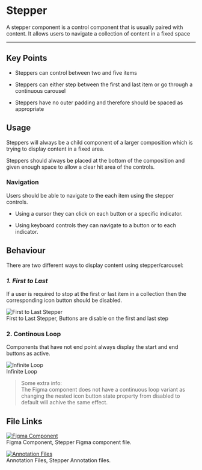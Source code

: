 
# Stepper

A stepper component is a control component that is usually paired with content. It allows users to navigate a collection of content in a fixed space

---

## Key Points

- Steppers can control between two and five items

- Steppers can either step between the first and last item or go through a continuous carousel

- Steppers have no outer padding and therefore should be spaced as appropriate

## Usage

Steppers will always be a child component of a larger composition which is trying to display content in a fixed area.

Steppers should always be placed at the bottom of the composition and given enough space to allow a clear hit area of the controls.

### Navigation

Users should be able to navigate to the each item using the stepper controls.

- Using a cursor they can click on each button or a specific indicator.

- Using keyboard controls they can navigate to a button or to each indicator.

## Behaviour

There are two different ways to display content using stepper/carousel:

### *1. First to Last*

If a user is required to stop at the first or last item in a collection then the corresponding icon button should be disabled.

  
![First to Last Stepper](https://studio-assets.supernova.io/design-systems/16150/51b8b36b-af35-421c-b59a-1b97cce57fb8.png?Expires=1980201600&Policy=eyJTdGF0ZW1lbnQiOlt7IlJlc291cmNlIjoiaHR0cHM6Ly9zdHVkaW8tYXNzZXRzLnN1cGVybm92YS5pby9kZXNpZ24tc3lzdGVtcy8xNjE1MC81MWI4YjM2Yi1hZjM1LTQyMWMtYjU5YS0xYjk3Y2NlNTdmYjgucG5nIiwiQ29uZGl0aW9uIjp7IkRhdGVMZXNzVGhhbiI6eyJBV1M6RXBvY2hUaW1lIjoxOTgwMjAxNjAwfX19XX0_&Signature=m7EiKZS4C-PopJlCARdJyjG7JiyqQ21sNKHX~95~SfKARvX8wQsuBXbopEULj3TPbSl6vWNZ52yggiOhVogvfpAxhaKvKFbnNk4bAva0zvQyz1zLECNSeLBfUKkB9mddDUpmWYVqLHHKR66-Y65NrYQHiDhLXfZZzQvmrQh6KJKBv9sHFeyBLCaS6kdEqvcMQ7MJUHSZUrUJ20d-rdnQAbJNP5qwi6JyjcO5vWPJss21ffjQO2sEkTMQokBz63e-t96nFuKxuOqHCH5jzGI638tkPvdWq5Y9iKBL1CpNx3fMx93qf--rfwEArnsw0FcEuXeSp-2n7QS5EMkgaSAuJA__&Key-Pair-Id=APKAJGK34LCCAUR7N6LA)  
First to Last Stepper, Buttons are disable on the first and last step  
  


### 2. Continous Loop

Components that have not end point always display the start and end buttons as active.

  
![Infinite Loop](https://studio-assets.supernova.io/design-systems/16150/5a91d24c-deb8-4a8d-bd4a-b2f6324e5edb.png?Expires=1980201600&Policy=eyJTdGF0ZW1lbnQiOlt7IlJlc291cmNlIjoiaHR0cHM6Ly9zdHVkaW8tYXNzZXRzLnN1cGVybm92YS5pby9kZXNpZ24tc3lzdGVtcy8xNjE1MC81YTkxZDI0Yy1kZWI4LTRhOGQtYmQ0YS1iMmY2MzI0ZTVlZGIucG5nIiwiQ29uZGl0aW9uIjp7IkRhdGVMZXNzVGhhbiI6eyJBV1M6RXBvY2hUaW1lIjoxOTgwMjAxNjAwfX19XX0_&Signature=G1Nf042yeVp8vSKvUOFAKteLlfFPyRoh-E5P-uhgtF9U7I0RQcaUI7m3TiSi0GngaEHZEhlix2F8U9JlWgjJE3aUnolRURHq7j~9fnZl3SLsCUKvNkcEBKfsMAO87wjlF3FTLmP9tDtHuMQE-oYxchiXcTZw0yqNKktZkGKfL~iey9HaM05zycL-b2JUtZH6Ymy6RxMo3D033Mkzv2yNiTxLJ47s~BbHZS2VrzCXrjc7usXEvSdpWhUxGCSWRA3iyeD0gR5faWsgF-huQCcXfi~sTnwBXn9hkWdtYCBo3pDhen3ooVQjP3Vpad4nKW52BbCVmVS3xLSfvDVS3trsLg__&Key-Pair-Id=APKAJGK34LCCAUR7N6LA)  
Infinite Loop  


> Some extra info:  
> The Figma component does not have a continuous loop variant as changing the nested icon button state property from disabled to default will achive the same effect.

## File Links

  
[![Figma Component](https://studio-assets.supernova.io/design-systems/16150/a4da1cba-a3f0-4abf-a84e-e0a533cf3424.png?Expires=1980201600&Policy=eyJTdGF0ZW1lbnQiOlt7IlJlc291cmNlIjoiaHR0cHM6Ly9zdHVkaW8tYXNzZXRzLnN1cGVybm92YS5pby9kZXNpZ24tc3lzdGVtcy8xNjE1MC9hNGRhMWNiYS1hM2YwLTRhYmYtYTg0ZS1lMGE1MzNjZjM0MjQucG5nIiwiQ29uZGl0aW9uIjp7IkRhdGVMZXNzVGhhbiI6eyJBV1M6RXBvY2hUaW1lIjoxOTgwMjAxNjAwfX19XX0_&Signature=gdIdcK8SAkl4c-6MCz92hegwSfZfFI8A70vdIStKvBU6DqdPRQef1lisWLCXMYq3DlR-l14PNSdSYOUct2uzEg2-AHTfowBKuufNiUaZp0i1NTJ6CsANs6UQZ4Wv6USQkM9Wt74V6TBp1Ek-g82n9Q3HWl43nWmzQYNXRPzQUAdD5U1x7G6oy2V~jcKok~zVNRj9I0D6Qyncz9oatLC14zjCgi7LcfxZYQsLl4~PoeSsVnbl234Mswp2BgdFVv-IMLxNUiXtItWSgKs6RCbT9dlbzJ3Ex854DN6K9F~jBYm9ajJqICW17aJq~nU~kSQU~tOqpsfd~0It2IoQXnGdzw__&Key-Pair-Id=APKAJGK34LCCAUR7N6LA)](https://www.figma.com/file/vP51Z0jjUxizLppBka3lUU/Stepper)  
Figma Component, Stepper Figma component file.  
  
[![Annotation Files](https://studio-assets.supernova.io/design-systems/16150/34c31c04-9190-456f-b2e6-7f5b111508c7.png?Expires=1980201600&Policy=eyJTdGF0ZW1lbnQiOlt7IlJlc291cmNlIjoiaHR0cHM6Ly9zdHVkaW8tYXNzZXRzLnN1cGVybm92YS5pby9kZXNpZ24tc3lzdGVtcy8xNjE1MC8zNGMzMWMwNC05MTkwLTQ1NmYtYjJlNi03ZjViMTExNTA4YzcucG5nIiwiQ29uZGl0aW9uIjp7IkRhdGVMZXNzVGhhbiI6eyJBV1M6RXBvY2hUaW1lIjoxOTgwMjAxNjAwfX19XX0_&Signature=eNIbIc9UM7-mHgXtZ3ysINKPqNs3GRf6brAtWKZbhrIhqbkZLUUkMg2pO5FFOpj0xBUmGYhXuaCrGyVBYkmuwoqxLVchAZmW1281pQH3nYGuztSS5QWVKLdTSDd~lut7neY8E0qRCwB3sRfSdcy7ZWpV6xQyWYPqD-0AlYMNfRE7hbHnSLn~Iv~XFTTeUjFJMpts3b7tb5ocWIBIkA4uZm9ghaEkyRIqfkYjCJxfEqRNwNjV-s-AViWRaHaZulxXAaXD-mbEDI9G6O8UyAI3kfcboW4o-d-XsdfcPFWrCHV3RnluywXKrVR8k1J9wie~t~kk20J5QaQhJwUc0iuIMw__&Key-Pair-Id=APKAJGK34LCCAUR7N6LA)](https://www.figma.com/file/1rLUiN4LneoXvEetUuZVN7/Stepper)  
Annotation Files, Stepper Annotation files.  
  
